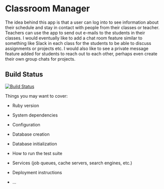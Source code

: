 # Classroom Manager

The idea behind this app is that a user can log into to see information about their schedule and stay in contact with people from their classes or teacher. Teachers can use the app to send out e-mails to the students in their classes. I would eventually like to add a chat room feature similar to something like Slack in each class for the students to be able to discuss assignments or projects etc. I would also like to see a private message feature added for students to reach out to each other, perhaps even create their own group chats for projects.

## Build Status
[![Build Status](https://travis-ci.org/kanndide/classroom-manager.svg?branch=master)](https://travis-ci.org/kanndide/classroom-manager)


Things you may want to cover:

* Ruby version

* System dependencies

* Configuration

* Database creation

* Database initialization

* How to run the test suite

* Services (job queues, cache servers, search engines, etc.)

* Deployment instructions

* ...
